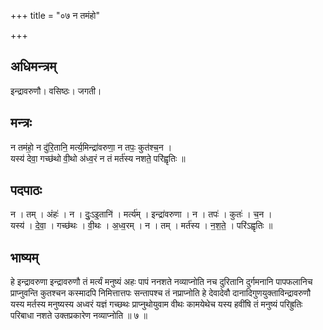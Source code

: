 +++
title = "०७ न तमंहो"

+++
## अधिमन्त्रम्
इन्द्रावरुणौ। वसिष्ठः। जगती।

## मन्त्रः
न तमंहो॒ न दु॑रि॒तानि॒ मर्त्य॒मिन्द्रा॑वरुणा॒ न तपः॒ कुत॑श्च॒न ।  
यस्य॑ देवा॒ गच्छ॑थो वी॒थो अ॑ध्व॒रं न तं मर्त॑स्य नशते॒ परि॑ह्वृतिः ॥

## पदपाठः
न । तम् । अंहः॑ । न । दुः॒ऽइ॒तानि॑ । मर्त्य॑म् । इन्द्रा॑वरुणा । न । तपः॑ । कुतः॑ । च॒न ।  
यस्य॑ । दे॒वा॒ । गच्छ॑थः । वी॒थः । अ॒ध्व॒रम् । न । तम् । मर्त॑स्य । न॒श॒ते॒ । परि॑ऽह्वृतिः ॥

## भाष्यम्
हे इन्द्रावरुणा इन्द्रावरुणौ तं मर्त्यं मनुष्यं अहः पापं ननशते नव्याप्नोति नच दुरितानि दुर्गमनानि पापफलानिच प्राप्नुवन्ति कुतश्चन कस्मादपि निमित्तात्तपः सन्तापश्च तं नप्राप्नोति हे देवादेवौ दानादिगुणयुक्ताविन्द्रावरुणौ यस्य मर्तस्य मनुष्यस्य अध्वरं यज्ञं गच्छथः प्राप्नुथोयुवाम वीथः कामयेथेच यस्य हवींषि तं मनुष्यं परिह्रुतिः परिबाधा नशते उक्तप्रकारेण नव्याप्नोति ॥ ७ ॥